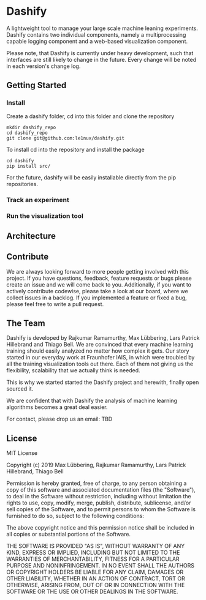 # Dashify

A lightweight tool to manage your large scale machine leaning experiments. Dashify contains two individual components, namely a multiprocessing capable logging component and a web-based visualization component.

Please note, that Dashify is currently under heavy development, such that interfaces are still likely to change in the future. Every change will be noted in each version's change log. 

## Getting Started

### Install

Create a dashify folder, cd into this folder and clone the repository 

```
mkdir dashify_repo
cd dashify_repo
git clone git@github.com:le1nux/dashify.git
```

To install cd into the repository and install the package

```
cd dashify
pip install src/
```
For the future, dashify will be easily installable directly from the pip repositories.

### Track an experiment


### Run the visualization tool

## Architecture

## Contribute

We are always looking forward to more people getting involved with this project. If you have questions, feedback, feature requests or bugs please create an issue and we will come back to you. Additionally, if you want to actively contribute codewise, please take a look at our board, where we collect issues in a backlog. If you implemented a feature or fixed a bug, please feel free to write a pull request. 

## The Team

Dashify is developed by Rajkumar Ramamurthy, Max Lübbering, Lars Patrick Hillebrand and Thiago Bell. We are convinced that every machine learning training should easily analyzed no matter how complex it gets. Our story started in our everyday work at Fraunhofer IAIS, in which were troubled by all the training visualization tools out there. Each of them not giving us the flexibility, scalability that we actually think is needed. 

This is why we started started the Dashify project and herewith, finally open sourced it. 

We are confident that with Dashify the analysis of machine learning algorithms becomes a great deal easier. 

For contact, please drop us an email: TBD

## License
 
MIT License

Copyright (c) 2019 Max Lübbering, Rajkumar Ramamurthy, Lars Patrick Hillebrand, Thiago Bell 

Permission is hereby granted, free of charge, to any person obtaining a copy
of this software and associated documentation files (the "Software"), to deal
in the Software without restriction, including without limitation the rights
to use, copy, modify, merge, publish, distribute, sublicense, and/or sell
copies of the Software, and to permit persons to whom the Software is
furnished to do so, subject to the following conditions:

The above copyright notice and this permission notice shall be included in all
copies or substantial portions of the Software.

THE SOFTWARE IS PROVIDED "AS IS", WITHOUT WARRANTY OF ANY KIND, EXPRESS OR
IMPLIED, INCLUDING BUT NOT LIMITED TO THE WARRANTIES OF MERCHANTABILITY,
FITNESS FOR A PARTICULAR PURPOSE AND NONINFRINGEMENT. IN NO EVENT SHALL THE
AUTHORS OR COPYRIGHT HOLDERS BE LIABLE FOR ANY CLAIM, DAMAGES OR OTHER
LIABILITY, WHETHER IN AN ACTION OF CONTRACT, TORT OR OTHERWISE, ARISING FROM,
OUT OF OR IN CONNECTION WITH THE SOFTWARE OR THE USE OR OTHER DEALINGS IN THE
SOFTWARE.
